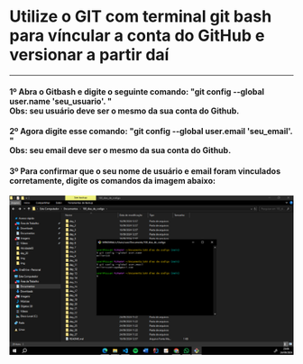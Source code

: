# Utilize o GIT com terminal git bash para víncular a conta do GitHub e versionar a partir daí
<hr>

#### 1º Abra o Gitbash e digite o seguinte comando: "git config --global user.name 'seu_usuario'. " <br> Obs: seu usuário deve ser o mesmo da sua conta do Github.

#### 2º Agora digite esse comando: "git config --global user.email 'seu_email'. "<br> Obs: seu email deve ser o mesmo da sua conta do Github.

#### 3º Para confirmar que o seu nome de usuário e email foram vinculados corretamente, digite os comandos da imagem abaixo:
<img src="img/image.png">